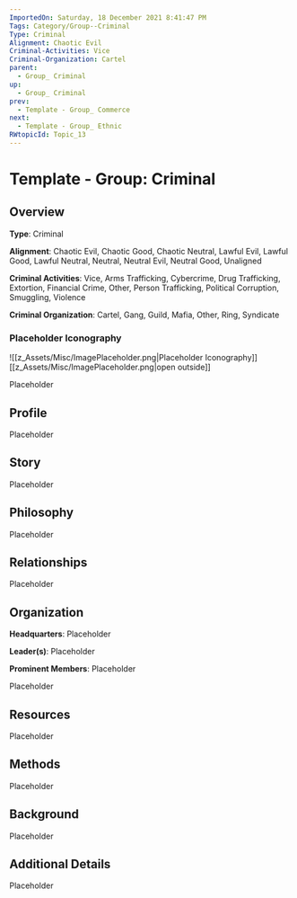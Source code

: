 ```yaml
---
ImportedOn: Saturday, 18 December 2021 8:41:47 PM
Tags: Category/Group--Criminal
Type: Criminal
Alignment: Chaotic Evil
Criminal-Activities: Vice
Criminal-Organization: Cartel
parent:
  - Group_ Criminal
up:
  - Group_ Criminal
prev:
  - Template - Group_ Commerce
next:
  - Template - Group_ Ethnic
RWtopicId: Topic_13
---
```

# Template - Group: Criminal
## Overview
**Type**: Criminal

**Alignment**: Chaotic Evil, Chaotic Good, Chaotic Neutral, Lawful Evil, Lawful Good, Lawful Neutral, Neutral, Neutral Evil, Neutral Good, Unaligned

**Criminal Activities**: Vice, Arms Trafficking, Cybercrime, Drug Trafficking, Extortion, Financial Crime, Other, Person Trafficking, Political Corruption, Smuggling, Violence

**Criminal Organization**: Cartel, Gang, Guild, Mafia, Other, Ring, Syndicate

### Placeholder Iconography
![[z_Assets/Misc/ImagePlaceholder.png|Placeholder Iconography]]
[[z_Assets/Misc/ImagePlaceholder.png|open outside]]

Placeholder

## Profile
Placeholder

## Story
Placeholder

## Philosophy
Placeholder

## Relationships
Placeholder

## Organization
**Headquarters**: Placeholder

**Leader(s)**: Placeholder

**Prominent Members**: Placeholder

Placeholder

## Resources
Placeholder

## Methods
Placeholder

## Background
Placeholder

## Additional Details
Placeholder

